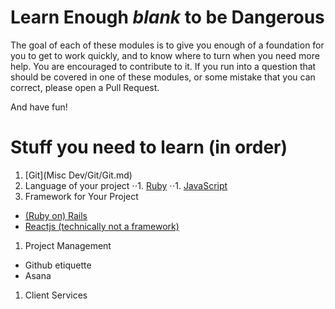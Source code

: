 # Learn Enough *blank* to be Dangerous
The goal of each of these modules is to give you enough of a foundation for you to get to work quickly, and to know where to turn when you need more help. You are encouraged to contribute to it. If you run into a question that should be covered in one of these modules, or some mistake that you can correct, please open a Pull Request.

And have fun!

# Stuff you need to learn (in order)
1. [Git](Misc Dev/Git/Git.md)
1. Language of your project
⋅⋅1. [Ruby](Languages/Ruby/Ruby.md)
⋅⋅1. [JavaScript](Languages/JavaScript/JavaScript.md)
1. Framework for Your Project
  * [(Ruby on) Rails](Frameworks/Rails/Rails.md)
  * [Reactjs (technically not a framework)](Frameworks/Reactjs/Reactjs.md)
1. Project Management
  * Github etiquette
  * Asana
1. Client Services
